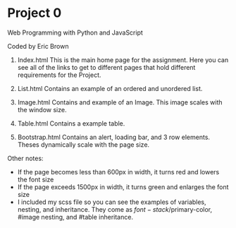 # Project 0

Web Programming with Python and JavaScript

Coded by Eric Brown

1. Index.html
  This is the main home page for the assignment. Here you can see all of the links to get to different pages that hold different requirements for the Project.

2. List.html
  Contains an example of an ordered and unordered list.

3. Image.html
  Contains and example of an Image. This image scales with the window size.

4. Table.html
  Contains a example table.

5. Bootstrap.html
  Contains an alert, loading bar, and 3 row elements. Theses dynamically scale with the page size.

Other notes:
  - If the page becomes less than 600px in width, it turns red and lowers the font size
  - If the page exceeds 1500px in width, it turns green and enlarges the font size
  - I included my scss file so you can see the examples of variables, nesting, and inheritance. They come as $font-stack/$primary-color, #image nesting, and #table inheritance.

